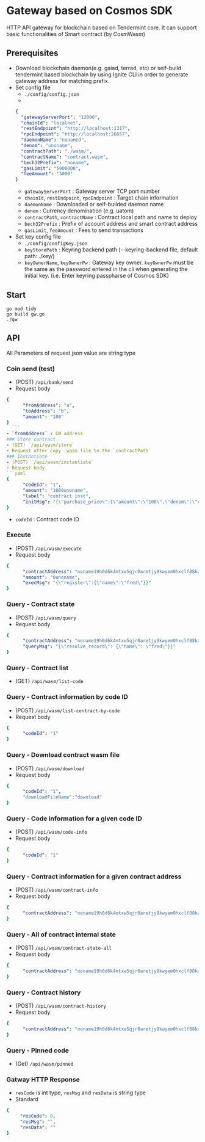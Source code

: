 # Gateway based on Cosmos SDK
HTTP API gateway for blockchain based on Tendermint core. It can support basic functionalities of Smart contract (by CosmWasm) 

## Prerequisites
- Download blockchain daemon(e.g. gaiad, terrad, etc) or self-build tendermint based blockchain by using Ignite CLI in order to generate gateway address for matching prefix. 
- Set config file
  - `./config/config.json`
  - 
  ```yaml
  {
    "gatewayServerPort": "12000",
    "chainId": "localnet",
    "restEndpoint": "http://localhost:1317",
    "rpcEndpoint": "http://localhost:26657",
    "daemonName": "nonamed",
    "denom": "unoname",
    "contractPath": "./wasm/",
    "contractName": "contract.wasm",
    "bech32Prefix": "noname",
    "gasLimit": "5000000",
    "feeAmount": "5000"
  }
  ```
  - `gatewayServerPort` : Gateway server TCP port number
  - `chainId`, `restEndpoint`, `rpcEndpoint` : Target chain information
  - `daemonName` : Downloaded or self-builded daemon name
  - `denom` : Currency denomination (e.g. uatom)
  - `contractPath`, `contractName` : Contract local path and name to deploy
  - `bech32Prefix` : Prefix of account address and smart contract address
  - `gasLimit`, `feeAmount` : Fees to send transactions
- Set key config file
  - `./config/configKey.json`
  - `keyStorePath` : Keyring backend path (--keyring-backend file, default path: ./key/)
  - `keyOwnerName`, `keyOwnerPw` : Gateway key owner. `keyOwnerPw` must be the same as the password entered in the cli when generating the initial key. (i.e. Enter keyring passpharse of Cosmos SDK)
  
## Start
```shell
go mod tidy
go build gw.go
./gw
```

## API
All Parameters of request json value are string type
### Coin send (test)
  - (POST) `/api/bank/send`
  - Request body
  ``` yaml
  {
        "fromAddress": "a",
        "toAddress": "b",
        "amount": "100"
  }
    ```
  - `fromAddress` : GW address
### Store contract
  - (GET) `/api/wasm/store`
  - Request after copy .wasm file to the `contractPath`
### Instantiate 
  - (POST) `/api/wasm/instantiate`
  - Request body
  ```yaml
  {
        "codeId": "1",
        "amount": "1000unoname",
        "label": "contract inst",
        "initMsg": "{\"purchase_price\":{\"amount\":\"100\",\"denom\":\"unoname\"}"
  }
  ```
  - `codeId` : Contract code ID
### Execute
  - (POST) `/api/wasm/execute`
  - Request body
  ```yaml
  {
        "contractAddress": "noname19h0d6k4mtxw5qjr0aretjy9kwyem0hxclf88ka2uwjn47e90mqrqk4tkjt",
        "amount": "0unoname",
        "execMsg": "{\"register\":{\"name\":\"fred\"}}"
  }
  ```
### Query - Contract state
  - (POST) `/api/wasm/query`
  - Request body
  ```yaml
  {
        "contractAddress": "noname19h0d6k4mtxw5qjr0aretjy9kwyem0hxclf88ka2uwjn47e90mqrqk4tkjt",
        "queryMsg": "{\"resolve_record\": {\"name\": \"fred\"}}"
  }
  ```
### Query - Contract list
  - (GET) `/api/wasm/list-code`
### Query - Contract information by code ID
  - (POST) `/api/wasm/list-contract-by-code`
  - Request body
  ```yaml
  {
        "codeId": "1"
  }
  ```
### Query - Download contract wasm file
  - (POST) `/api/wasm/download`
  - Request body
  ```yaml
  {
        "codeId": "1",
        "downloadFileName":"download"
  }
  ```
### Query - Code information for a given code ID
  - (POST) `/api/wasm/code-info`
  - Request body
  ```yaml
  {
        "codeId": "1"
  }
  ```
### Query - Contract information for a given contract address
  - (POST) `/api/wasm/contract-info`
  - Request body
  ```yaml
  {
        "contractAddress": "noname19h0d6k4mtxw5qjr0aretjy9kwyem0hxclf88ka2uwjn47e90mqrqk4tkjt"
  }
  ```
### Query - All of contract internal state
  - (POST) `/api/wasm/contract-state-all`
  - Request body
  ```yaml
  {
        "contractAddress": "noname19h0d6k4mtxw5qjr0aretjy9kwyem0hxclf88ka2uwjn47e90mqrqk4tkjt"
  }
  ```
### Query - Contract history
  - (POST) `/api/wasm/contract-history`
  - Request body
  ```yaml
  {
        "contractAddress": "noname19h0d6k4mtxw5qjr0aretjy9kwyem0hxclf88ka2uwjn47e90mqrqk4tkjt"
  }
  ```
### Query - Pinned code
  - (Get) `/api/wasm/pinned`  
 ### Gatway HTTP Response 
   - `resCode` is int type, `resMsg` and `resData` is string type
   - Standard
   ```yaml
  {
        "resCode": 0,
        "resMsg": "",
        "resData": ""
  }
  ```
